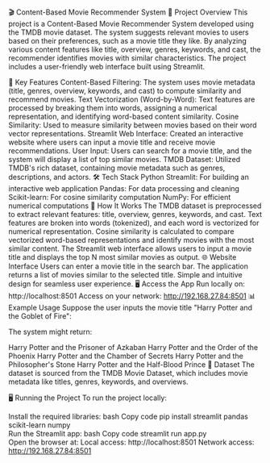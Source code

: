 🎬 Content-Based Movie Recommender System
📜 Project Overview
This project is a Content-Based Movie Recommender System developed using the TMDB movie dataset. The system suggests relevant movies to users based on their preferences, such as a movie title they like. By analyzing various content features like title, overview, genres, keywords, and cast, the recommender identifies movies with similar characteristics. The project includes a user-friendly web interface built using Streamlit.

🔧 Key Features
Content-Based Filtering: The system uses movie metadata (title, genres, overview, keywords, and cast) to compute similarity and recommend movies.
Text Vectorization (Word-by-Word): Text features are processed by breaking them into words, assigning a numerical representation, and identifying word-based content similarity.
Cosine Similarity: Used to measure similarity between movies based on their word vector representations.
Streamlit Web Interface: Created an interactive website where users can input a movie title and receive movie recommendations.
User Input: Users can search for a movie title, and the system will display a list of top similar movies.
TMDB Dataset: Utilized TMDB's rich dataset, containing movie metadata such as genres, descriptions, and actors.
🛠️ Tech Stack
Python
Streamlit: For building an interactive web application
Pandas: For data processing and cleaning
Scikit-learn: For cosine similarity computation
NumPy: For efficient numerical computations
🚀 How It Works
The TMDB dataset is preprocessed to extract relevant features: title, overview, genres, keywords, and cast.
Text features are broken into words (tokenized), and each word is vectorized for numerical representation.
Cosine similarity is calculated to compare vectorized word-based representations and identify movies with the most similar content.
The Streamlit web interface allows users to input a movie title and displays the top N most similar movies as output.
🌐 Website Interface
Users can enter a movie title in the search bar.
The application returns a list of movies similar to the selected title.
Simple and intuitive design for seamless user experience.
🖥️ Access the App
Run locally on:
http://localhost:8501
Access on your network:
http://192.168.27.84:8501
📊 Example Usage
Suppose the user inputs the movie title "Harry Potter and the Goblet of Fire":

The system might return:

Harry Potter and the Prisoner of Azkaban
Harry Potter and the Order of the Phoenix
Harry Potter and the Chamber of Secrets
Harry Potter and the Philosopher's Stone
Harry Potter and the Half-Blood Prince
💾 Dataset
The dataset is sourced from the TMDB Movie Dataset, which includes movie metadata like titles, genres, keywords, and overviews.

🖥️ Running the Project
To run the project locally:

Install the required libraries:
bash
Copy code
pip install streamlit pandas scikit-learn numpy  
Run the Streamlit app:
bash
Copy code
streamlit run app.py  
Open the browser at:
Local access: http://localhost:8501
Network access: http://192.168.27.84:8501
